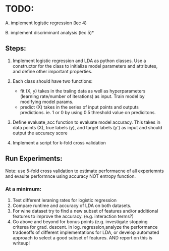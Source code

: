 # TODO:
A. implement logistic regression (lec 4)

B. implement discriminant analysis (lec 5)*

## Steps:
1. Implement logistic regression and LDA as python classes. Use a constructor for the class to initialize model parameters and attributes, and define other important properties.


2. Each class should have two functions:
    - fit (X, y) takes in the traiing data as well as hyperparameters (learning rate/number of iterations) as input. Train model by modifying model params.
    - predict (X) takes in the series of input points and outputs predictions. ie. 1 or 0 by using 0.5 threshold value on predicitons.


3. Define evaluate_acc function to evaluate model accuracy. This takes in data points (X), true labels (y), and target labels (y') as input and should output the accuracy score


4. Implement a script for k-fold cross validation


## Run Experiments:
Note: use 5-fold cross validation to estimate performacne of all experiemnts and evaulte performnce using accuracy NOT entropy function.

### At a minimum:
1. Test different leraning rates for logistic regression
2. Compare runtime and accuracy of LDA on both datasets.
3. For wine dataset try to find a new subset of features and/or additional features to improve the accuracy. (e.g. interaction terms?)
4. Go above and beyond for bonus points (e.g. investigate stopping criterea for grad. descent. in log. regression,analyze the performance tradoeoffs of different implementations for LDA, or develop automated approach to select a good subset of features. AND report on this is writeup!
